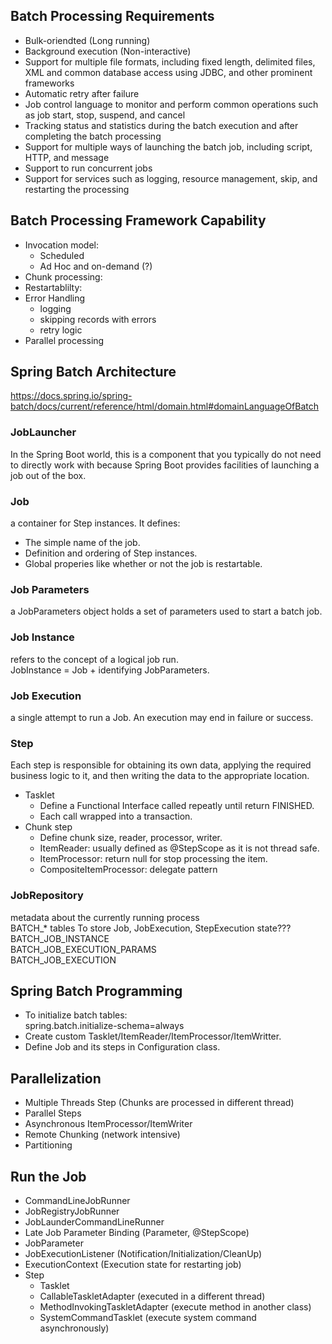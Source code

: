 ## Batch Processing Requirements
- Bulk-oriendted (Long running)
- Background execution (Non-interactive)
- Support for multiple file formats, including fixed length, delimited files, XML and common database access using JDBC, and other prominent frameworks
- Automatic retry after failure 
- Job control language to monitor and perform common operations such as job start, stop, suspend, and cancel
- Tracking status and statistics during the batch execution and after completing the batch processing
- Support for multiple ways of launching the batch job, including script, HTTP, and message
- Support to run concurrent jobs
- Support for services such as logging, resource management, skip, and restarting the processing

## Batch Processing Framework Capability
- Invocation model:
    - Scheduled
    - Ad Hoc and on-demand (?)
- Chunk processing: 
- Restartablilty:
- Error Handling
  - logging
  - skipping records with errors
  - retry logic  
- Parallel processing

## Spring Batch Architecture
https://docs.spring.io/spring-batch/docs/current/reference/html/domain.html#domainLanguageOfBatch  

### JobLauncher
In the Spring Boot world, this is a component that you typically do not need to directly work with because Spring Boot provides facilities of launching a job out of the box.  

### Job
a container for Step instances. It defines:  
- The simple name of the job.  
- Definition and ordering of Step instances.  
- Global properies like whether or not the job is restartable.  

### Job Parameters
a JobParameters object holds a set of parameters used to start a batch job.

### Job Instance
refers to the concept of a logical job run.  
JobInstance = Job + identifying JobParameters.

### Job Execution
a single attempt to run a Job. An execution may end in failure or success.

### Step
Each step is responsible for obtaining its own data, applying the required business logic to it, and then writing the data to the appropriate location.
- Tasklet  
  - Define a Functional Interface called repeatly until return FINISHED.  
  - Each call wrapped into a transaction.
- Chunk step
  - Define chunk size, reader, processor, writer.
  - ItemReader: usually defined as @StepScope as it is not thread safe.
  - ItemProcessor: return null for stop processing the item.
  - CompositeItemProcessor: delegate pattern

### JobRepository
metadata about the currently running process  
BATCH_* tables To store Job, JobExecution, StepExecution state???  
BATCH_JOB_INSTANCE  
BATCH_JOB_EXECUTION_PARAMS  
BATCH_JOB_EXECUTION  

## Spring Batch Programming
- To initialize batch tables:  
  spring.batch.initialize-schema=always
- Create custom Tasklet/ItemReader/ItemProcessor/ItemWritter.
- Define Job and its steps in Configuration class.

## Parallelization  
- Multiple Threads Step (Chunks are processed in different thread)  
- Parallel Steps  
- Asynchronous ItemProcessor/ItemWriter
- Remote Chunking (network intensive)  
- Partitioning

## Run the Job  
- CommandLineJobRunner  
- JobRegistryJobRunner
- JobLaunderCommandLineRunner
- Late Job Parameter Binding (Parameter, @StepScope)  
- JobParameter
- JobExecutionListener (Notification/Initialization/CleanUp)
- ExecutionContext (Execution state for restarting job)
- Step
  - Tasklet
  - CallableTaskletAdapter (executed in a different thread)
  - MethodInvokingTaskletAdapter (execute method in another class)
  - SystemCommandTasklet (execute system command asynchronously)
